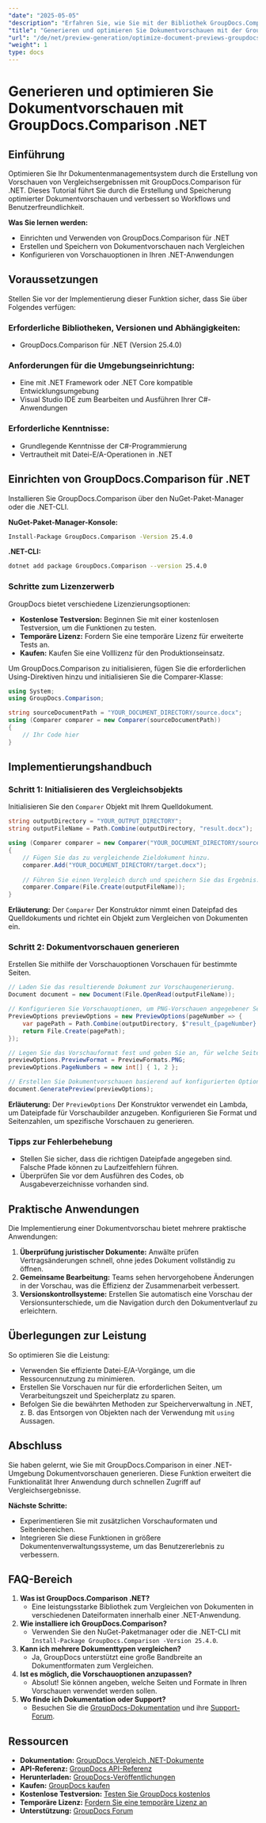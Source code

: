 ```yaml
---
"date": "2025-05-05"
"description": "Erfahren Sie, wie Sie mit der Bibliothek GroupDocs.Comparison für .NET optimierte Dokumentvorschauen erstellen. Optimieren Sie Arbeitsabläufe, verbessern Sie die Benutzerfreundlichkeit und verschaffen Sie sich auf einen Blick Einblicke."
"title": "Generieren und optimieren Sie Dokumentvorschauen mit der GroupDocs.Comparison .NET API"
"url": "/de/net/preview-generation/optimize-document-previews-groupdocs-comparison-dotnet/"
"weight": 1
type: docs
---
```

# Generieren und optimieren Sie Dokumentvorschauen mit GroupDocs.Comparison .NET

## Einführung

Optimieren Sie Ihr Dokumentenmanagementsystem durch die Erstellung von Vorschauen von Vergleichsergebnissen mit GroupDocs.Comparison für .NET. Dieses Tutorial führt Sie durch die Erstellung und Speicherung optimierter Dokumentvorschauen und verbessert so Workflows und Benutzerfreundlichkeit.

**Was Sie lernen werden:**
- Einrichten und Verwenden von GroupDocs.Comparison für .NET
- Erstellen und Speichern von Dokumentvorschauen nach Vergleichen
- Konfigurieren von Vorschauoptionen in Ihren .NET-Anwendungen

## Voraussetzungen

Stellen Sie vor der Implementierung dieser Funktion sicher, dass Sie über Folgendes verfügen:

### Erforderliche Bibliotheken, Versionen und Abhängigkeiten:
- GroupDocs.Comparison für .NET (Version 25.4.0)

### Anforderungen für die Umgebungseinrichtung:
- Eine mit .NET Framework oder .NET Core kompatible Entwicklungsumgebung
- Visual Studio IDE zum Bearbeiten und Ausführen Ihrer C#-Anwendungen

### Erforderliche Kenntnisse:
- Grundlegende Kenntnisse der C#-Programmierung
- Vertrautheit mit Datei-E/A-Operationen in .NET

## Einrichten von GroupDocs.Comparison für .NET

Installieren Sie GroupDocs.Comparison über den NuGet-Paket-Manager oder die .NET-CLI.

**NuGet-Paket-Manager-Konsole:**

```bash
Install-Package GroupDocs.Comparison -Version 25.4.0
```

**.NET-CLI:**

```bash
dotnet add package GroupDocs.Comparison --version 25.4.0
```

### Schritte zum Lizenzerwerb

GroupDocs bietet verschiedene Lizenzierungsoptionen:
- **Kostenlose Testversion:** Beginnen Sie mit einer kostenlosen Testversion, um die Funktionen zu testen.
- **Temporäre Lizenz:** Fordern Sie eine temporäre Lizenz für erweiterte Tests an.
- **Kaufen:** Kaufen Sie eine Volllizenz für den Produktionseinsatz.

Um GroupDocs.Comparison zu initialisieren, fügen Sie die erforderlichen Using-Direktiven hinzu und initialisieren Sie die Comparer-Klasse:

```csharp
using System;
using GroupDocs.Comparison;

string sourceDocumentPath = "YOUR_DOCUMENT_DIRECTORY/source.docx";
using (Comparer comparer = new Comparer(sourceDocumentPath))
{
    // Ihr Code hier
}
```

## Implementierungshandbuch

### Schritt 1: Initialisieren des Vergleichsobjekts

Initialisieren Sie den `Comparer` Objekt mit Ihrem Quelldokument.

```csharp
string outputDirectory = "YOUR_OUTPUT_DIRECTORY";
string outputFileName = Path.Combine(outputDirectory, "result.docx");

using (Comparer comparer = new Comparer("YOUR_DOCUMENT_DIRECTORY/source.docx"))
{
    // Fügen Sie das zu vergleichende Zieldokument hinzu.
    comparer.Add("YOUR_DOCUMENT_DIRECTORY/target.docx");
    
    // Führen Sie einen Vergleich durch und speichern Sie das Ergebnis.
    comparer.Compare(File.Create(outputFileName));
}
```

**Erläuterung:**
Der `Comparer` Der Konstruktor nimmt einen Dateipfad des Quelldokuments und richtet ein Objekt zum Vergleichen von Dokumenten ein.

### Schritt 2: Dokumentvorschauen generieren

Erstellen Sie mithilfe der Vorschauoptionen Vorschauen für bestimmte Seiten.

```csharp
// Laden Sie das resultierende Dokument zur Vorschaugenerierung.
Document document = new Document(File.OpenRead(outputFileName));

// Konfigurieren Sie Vorschauoptionen, um PNG-Vorschauen angegebener Seiten zu generieren.
PreviewOptions previewOptions = new PreviewOptions(pageNumber => {
    var pagePath = Path.Combine(outputDirectory, $"result_{pageNumber}.png");
    return File.Create(pagePath);
});

// Legen Sie das Vorschauformat fest und geben Sie an, für welche Seiten eine Vorschau erstellt werden soll.
previewOptions.PreviewFormat = PreviewFormats.PNG;
previewOptions.PageNumbers = new int[] { 1, 2 };

// Erstellen Sie Dokumentvorschauen basierend auf konfigurierten Optionen.
document.GeneratePreview(previewOptions);
```

**Erläuterung:**
Der `PreviewOptions` Der Konstruktor verwendet ein Lambda, um Dateipfade für Vorschaubilder anzugeben. Konfigurieren Sie Format und Seitenzahlen, um spezifische Vorschauen zu generieren.

### Tipps zur Fehlerbehebung
- Stellen Sie sicher, dass die richtigen Dateipfade angegeben sind. Falsche Pfade können zu Laufzeitfehlern führen.
- Überprüfen Sie vor dem Ausführen des Codes, ob Ausgabeverzeichnisse vorhanden sind.

## Praktische Anwendungen

Die Implementierung einer Dokumentvorschau bietet mehrere praktische Anwendungen:
1. **Überprüfung juristischer Dokumente:** Anwälte prüfen Vertragsänderungen schnell, ohne jedes Dokument vollständig zu öffnen.
2. **Gemeinsame Bearbeitung:** Teams sehen hervorgehobene Änderungen in der Vorschau, was die Effizienz der Zusammenarbeit verbessert.
3. **Versionskontrollsysteme:** Erstellen Sie automatisch eine Vorschau der Versionsunterschiede, um die Navigation durch den Dokumentverlauf zu erleichtern.

## Überlegungen zur Leistung

So optimieren Sie die Leistung:
- Verwenden Sie effiziente Datei-E/A-Vorgänge, um die Ressourcennutzung zu minimieren.
- Erstellen Sie Vorschauen nur für die erforderlichen Seiten, um Verarbeitungszeit und Speicherplatz zu sparen.
- Befolgen Sie die bewährten Methoden zur Speicherverwaltung in .NET, z. B. das Entsorgen von Objekten nach der Verwendung mit `using` Aussagen.

## Abschluss

Sie haben gelernt, wie Sie mit GroupDocs.Comparison in einer .NET-Umgebung Dokumentvorschauen generieren. Diese Funktion erweitert die Funktionalität Ihrer Anwendung durch schnellen Zugriff auf Vergleichsergebnisse.

**Nächste Schritte:**
- Experimentieren Sie mit zusätzlichen Vorschauformaten und Seitenbereichen.
- Integrieren Sie diese Funktionen in größere Dokumentenverwaltungssysteme, um das Benutzererlebnis zu verbessern.

## FAQ-Bereich

1. **Was ist GroupDocs.Comparison .NET?**
   - Eine leistungsstarke Bibliothek zum Vergleichen von Dokumenten in verschiedenen Dateiformaten innerhalb einer .NET-Anwendung.
2. **Wie installiere ich GroupDocs.Comparison?**
   - Verwenden Sie den NuGet-Paketmanager oder die .NET-CLI mit `Install-Package GroupDocs.Comparison -Version 25.4.0`.
3. **Kann ich mehrere Dokumenttypen vergleichen?**
   - Ja, GroupDocs unterstützt eine große Bandbreite an Dokumentformaten zum Vergleichen.
4. **Ist es möglich, die Vorschauoptionen anzupassen?**
   - Absolut! Sie können angeben, welche Seiten und Formate in Ihren Vorschauen verwendet werden sollen.
5. **Wo finde ich Dokumentation oder Support?**
   - Besuchen Sie die [GroupDocs-Dokumentation](https://docs.groupdocs.com/comparison/net/) und ihre [Support-Forum](https://forum.groupdocs.com/c/comparison/).

## Ressourcen

- **Dokumentation:** [GroupDocs.Vergleich .NET-Dokumente](https://docs.groupdocs.com/comparison/net/)
- **API-Referenz:** [GroupDocs API-Referenz](https://reference.groupdocs.com/comparison/net/)
- **Herunterladen:** [GroupDocs-Veröffentlichungen](https://releases.groupdocs.com/comparison/net/)
- **Kaufen:** [GroupDocs kaufen](https://purchase.groupdocs.com/buy)
- **Kostenlose Testversion:** [Testen Sie GroupDocs kostenlos](https://releases.groupdocs.com/comparison/net/)
- **Temporäre Lizenz:** [Fordern Sie eine temporäre Lizenz an](https://purchase.groupdocs.com/temporary-license/)
- **Unterstützung:** [GroupDocs Forum](https://forum.groupdocs.com/c/comparison/)